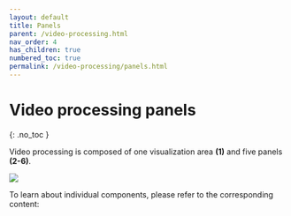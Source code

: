 ```yaml
---
layout: default
title: Panels
parent: /video-processing.html
nav_order: 4
has_children: true
numbered_toc: true
permalink: /video-processing/panels.html
---
```


# Video processing panels
{: .no_toc }

Video processing is composed of one visualization area **(1)** and five panels **(2-6)**.

<a class="plain" href="../assets/images/gui/panel-video-processing.png"><img src="../assets/images/gui/panel-video-processing.png" /></a>

To learn about individual components, please refer to the corresponding content:
